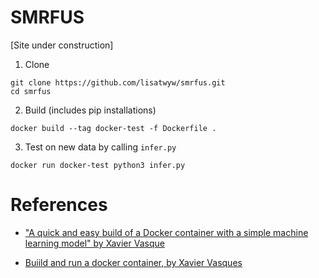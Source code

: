 # SMRFUS

[Site under construction]


1. Clone
```
git clone https://github.com/lisatwyw/smrfus.git
cd smrfus
```

2. Build (includes pip installations)
```
docker build --tag docker-test -f Dockerfile .
```
 
3. Test on new data by calling ```infer.py```
```
docker run docker-test python3 infer.py
```


# References  

- ["A quick and easy build of a Docker container with a simple machine learning model" by Xavier Vasque](https://towardsdatascience.com/build-and-run-a-docker-container-for-your-machine-learning-model-60209c2d7a7f)

- [Buiild and run a docker container, by Xavier Vasques](https://towardsdatascience.com/build-and-run-a-docker-container-for-your-machine-learning-model-60209c2d7a7f)

